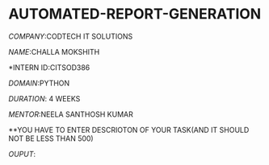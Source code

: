 # AUTOMATED-REPORT-GENERATION
*COMPANY*:CODTECH IT SOLUTIONS

*NAME*:CHALLA MOKSHITH

*INTERN ID:CITSOD386

*DOMAIN*:PYTHON

*DURATION*: 4 WEEKS

*MENTOR*:NEELA SANTHOSH KUMAR

**YOU HAVE TO ENTER DESCRIOTON OF YOUR TASK(AND IT SHOULD NOT BE LESS THAN 500)

*OUPUT*:
<!-- Uploading "Screen Recording 2025-07-02 153655.mp4"... -->
